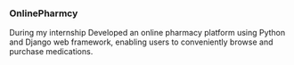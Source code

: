 ### OnlinePharmcy
During my internship Developed an online pharmacy platform using Python and Django web framework, enabling users to conveniently browse and purchase medications.
